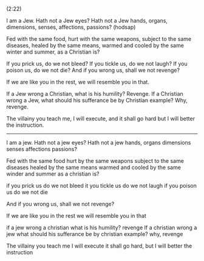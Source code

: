 (2:22)

I am a Jew. 
Hath not a Jew eyes? Hath not a Jew hands, organs, dimensions, senses, affections, passions? (hodsap)

Fed with the same food, 
hurt with the same weapons, 
subject to the same diseases, 
healed by the same means,
warmed and cooled by the same winter and summer, as
a Christian is?

If you prick us, do we not bleed?
If you tickle us, do we not laugh? 
If you poison us, do we not die? 
And if you wrong us, shall we not revenge? 

If we are like you in the rest, we will resemble you in that. 

If a Jew wrong a Christian, what is his humility? Revenge. 
If a Christian wrong a Jew, what should his sufferance be by
Christian example? Why, revenge. 

The villainy you teach me, I will execute, 
and it shall go hard but I will better the instruction.







---
I am a jew. Hath not a jew eyes? Hath not a jew hands, organs dimensions senses affections passions?

Fed with the same food 
hurt by the same weapons
subject to the same diseases
healed by the same means 
warmed and cooled by the same winder and summer as a christian is?

if you prick us do we not bleed
it you tickle us do we not laugh
if you poison us do we not die
 
And if you wrong us, shall we not revenge?

If we are like you in the rest we will resemble you in that

if a jew wrong a christian what is his humility? revenge
If a christian wrong a jew what should his sufferance be by christian example? why, revenge

The villainy you teach me I will execute 
it shall go hard, but I will better the instruction